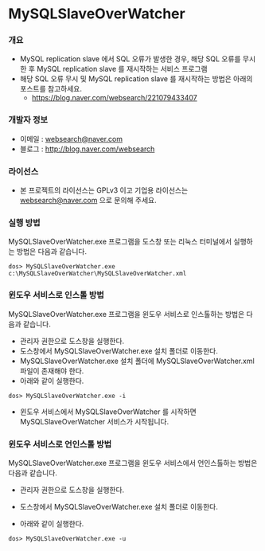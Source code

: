 ﻿# MySQLSlaveOverWatcher

### 개요

* MySQL replication slave 에서 SQL 오류가 발생한 경우, 해당 SQL 오류를 무시한 후 MySQL replication slave 를 재시작하는 서비스 프로그램
* 해당 SQL 오류 무시 및 MySQL replication slave 를 재시작하는 방법은 아래의 포스트를 참고하세요.
  * https://blog.naver.com/websearch/221079433407

### 개발자 정보

* 이메일 : websearch@naver.com
* 블로그 : http://blog.naver.com/websearch

### 라이선스

* 본 프로젝트의 라이선스는 GPLv3 이고 기업용 라이선스는 websearch@naver.com 으로 문의해 주세요.

### 실행 방법
MySQLSlaveOverWatcher.exe 프로그램을 도스창 또는 리눅스 터미널에서 실행하는 방법은 다음과 같습니다.

```
dos> MySQLSlaveOverWatcher.exe c:\MySQLSlaveOverWatcher\MySQLSlaveOverWatcher.xml
```

### 윈도우 서비스로 인스톨 방법
MySQLSlaveOverWatcher.exe 프로그램을 윈도우 서비스로 인스톨하는 방법은 다음과 같습니다.

* 관리자 권한으로 도스창을 실행한다.
* 도스창에서 MySQLSlaveOverWatcher.exe 설치 폴더로 이동한다.
* MySQLSlaveOverWatcher.exe 설치 폴더에 MySQLSlaveOverWatcher.xml 파일이 존재해야 한다.
* 아래와 같이 실행한다.

```
dos> MySQLSlaveOverWatcher.exe -i
```

* 윈도우 서비스에서 MySQLSlaveOverWatcher 를 시작하면 MySQLSlaveOverWatcher 서비스가 시작됩니다.

### 윈도우 서비스로 언인스톨 방법
MySQLSlaveOverWatcher.exe 프로그램을 윈도우 서비스에서 언인스톨하는 방법은 다음과 같습니다.

* 관리자 권한으로 도스창을 실행한다.
* 도스창에서 MySQLSlaveOverWatcher.exe 설치 폴더로 이동한다.

* 아래와 같이 실행한다.

```
dos> MySQLSlaveOverWatcher.exe -u
```

